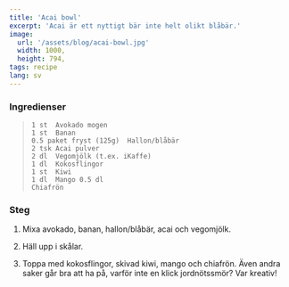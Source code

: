 ```yaml
---
title: 'Acai bowl'
excerpt: 'Acai är ett nyttigt bär inte helt olikt blåbär.'
image:
  url: '/assets/blog/acai-bowl.jpg'
  width: 1000,
  height: 794,
tags: recipe
lang: sv
---
```


### Ingredienser

> ```
> 1 st  Avokado mogen
> 1 st  Banan
> 0.5 paket fryst (125g)  Hallon/blåbär
> 2 tsk Acai pulver
> 2 dl  Vegomjölk (t.ex. iKaffe)
> 1 dl  Kokosflingor
> 1 st  Kiwi
> 1 dl  Mango 0.5 dl
> Chiafrön
> ```

### Steg

1. Mixa avokado, banan, hallon/blåbär, acai och vegomjölk.

2. Häll upp i skålar.

3. Toppa med kokosflingor, skivad kiwi, mango och chiafrön. Även andra saker går bra att ha på, varför inte en klick jordnötssmör? Var kreativ!
